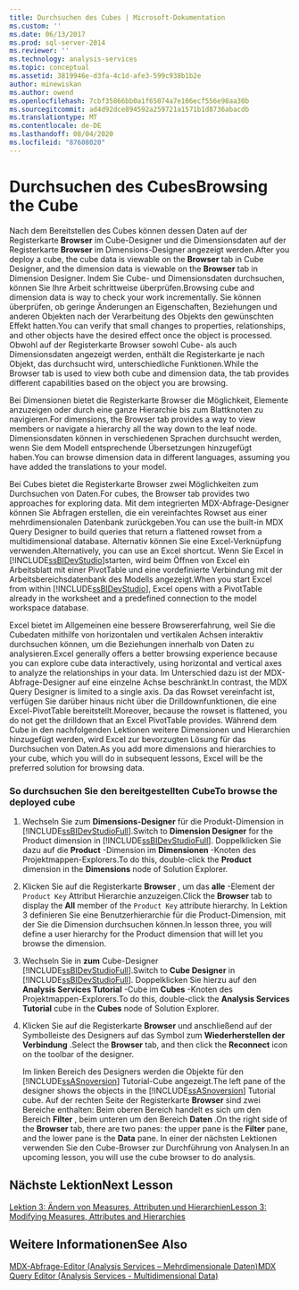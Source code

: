 ```yaml
---
title: Durchsuchen des Cubes | Microsoft-Dokumentation
ms.custom: ''
ms.date: 06/13/2017
ms.prod: sql-server-2014
ms.reviewer: ''
ms.technology: analysis-services
ms.topic: conceptual
ms.assetid: 3819946e-d3fa-4c1d-afe3-599c938b1b2e
author: minewiskan
ms.author: owend
ms.openlocfilehash: 7cbf35866bb0a1f65074a7e106ecf556e98aa30b
ms.sourcegitcommit: ad4d92dce894592a259721a1571b1d8736abacdb
ms.translationtype: MT
ms.contentlocale: de-DE
ms.lasthandoff: 08/04/2020
ms.locfileid: "87608020"
---
```

# <a name="browsing-the-cube"></a><span data-ttu-id="2c3a3-102">Durchsuchen des Cubes</span><span class="sxs-lookup"><span data-stu-id="2c3a3-102">Browsing the Cube</span></span>
  <span data-ttu-id="2c3a3-103">Nach dem Bereitstellen des Cubes können dessen Daten auf der Registerkarte **Browser** im Cube-Designer und die Dimensionsdaten auf der Registerkarte **Browser** im Dimensions-Designer angezeigt werden.</span><span class="sxs-lookup"><span data-stu-id="2c3a3-103">After you deploy a cube, the cube data is viewable on the **Browser** tab in Cube Designer, and the dimension data is viewable on the **Browser** tab in Dimension Designer.</span></span> <span data-ttu-id="2c3a3-104">Indem Sie Cube- und Dimensionsdaten durchsuchen, können Sie Ihre Arbeit schrittweise überprüfen.</span><span class="sxs-lookup"><span data-stu-id="2c3a3-104">Browsing cube and dimension data is way to check your work incrementally.</span></span> <span data-ttu-id="2c3a3-105">Sie können überprüfen, ob geringe Änderungen an Eigenschaften, Beziehungen und anderen Objekten nach der Verarbeitung des Objekts den gewünschten Effekt hatten.</span><span class="sxs-lookup"><span data-stu-id="2c3a3-105">You can verify that small changes to properties, relationships, and other objects have the desired effect once the object is processed.</span></span> <span data-ttu-id="2c3a3-106">Obwohl auf der Registerkarte Browser sowohl Cube- als auch Dimensionsdaten angezeigt werden, enthält die Registerkarte je nach Objekt, das durchsucht wird, unterschiedliche Funktionen.</span><span class="sxs-lookup"><span data-stu-id="2c3a3-106">While the Browser tab is used to view both cube and dimension data, the tab provides different capabilities based on the object you are browsing.</span></span>  
  
 <span data-ttu-id="2c3a3-107">Bei Dimensionen bietet die Registerkarte Browser die Möglichkeit, Elemente anzuzeigen oder durch eine ganze Hierarchie bis zum Blattknoten zu navigieren.</span><span class="sxs-lookup"><span data-stu-id="2c3a3-107">For dimensions, the Browser tab provides a way to view members or navigate a hierarchy all the way down to the leaf node.</span></span> <span data-ttu-id="2c3a3-108">Dimensionsdaten können in verschiedenen Sprachen durchsucht werden, wenn Sie dem Modell entsprechende Übersetzungen hinzugefügt haben.</span><span class="sxs-lookup"><span data-stu-id="2c3a3-108">You can browse dimension data in different languages, assuming you have added the translations to your model.</span></span>  
  
 <span data-ttu-id="2c3a3-109">Bei Cubes bietet die Registerkarte Browser zwei Möglichkeiten zum Durchsuchen von Daten.</span><span class="sxs-lookup"><span data-stu-id="2c3a3-109">For cubes, the Browser tab provides two approaches for exploring data.</span></span> <span data-ttu-id="2c3a3-110">Mit dem integrierten MDX-Abfrage-Designer können Sie Abfragen erstellen, die ein vereinfachtes Rowset aus einer mehrdimensionalen Datenbank zurückgeben.</span><span class="sxs-lookup"><span data-stu-id="2c3a3-110">You can use the built-in MDX Query Designer to build queries that return a flattened rowset from a multidimensional database.</span></span> <span data-ttu-id="2c3a3-111">Alternativ können Sie eine Excel-Verknüpfung verwenden.</span><span class="sxs-lookup"><span data-stu-id="2c3a3-111">Alternatively, you can use an Excel shortcut.</span></span> <span data-ttu-id="2c3a3-112">Wenn Sie Excel in [!INCLUDE[ssBIDevStudio](../includes/ssbidevstudio-md.md)]starten, wird beim Öffnen von Excel ein Arbeitsblatt mit einer PivotTable und eine vordefinierte Verbindung mit der Arbeitsbereichsdatenbank des Modells angezeigt.</span><span class="sxs-lookup"><span data-stu-id="2c3a3-112">When you start Excel from within [!INCLUDE[ssBIDevStudio](../includes/ssbidevstudio-md.md)], Excel opens with a PivotTable already in the worksheet and a predefined connection to the model workspace database.</span></span>  
  
 <span data-ttu-id="2c3a3-113">Excel bietet im Allgemeinen eine bessere Browsererfahrung, weil Sie die Cubedaten mithilfe von horizontalen und vertikalen Achsen interaktiv durchsuchen können, um die Beziehungen innerhalb von Daten zu analysieren.</span><span class="sxs-lookup"><span data-stu-id="2c3a3-113">Excel generally offers a better browsing experience because you can explore cube data interactively, using horizontal and vertical axes to analyze the relationships in your data.</span></span> <span data-ttu-id="2c3a3-114">Im Unterschied dazu ist der MDX-Abfrage-Designer auf eine einzelne Achse beschränkt.</span><span class="sxs-lookup"><span data-stu-id="2c3a3-114">In contrast, the MDX Query Designer is limited to a single axis.</span></span> <span data-ttu-id="2c3a3-115">Da das Rowset vereinfacht ist, verfügen Sie darüber hinaus nicht über die Drilldownfunktionen, die eine Excel-PivotTable bereitstellt.</span><span class="sxs-lookup"><span data-stu-id="2c3a3-115">Moreover, because the rowset is flattened, you do not get the drilldown that an Excel PivotTable provides.</span></span> <span data-ttu-id="2c3a3-116">Während dem Cube in den nachfolgenden Lektionen weitere Dimensionen und Hierarchien hinzugefügt werden, wird Excel zur bevorzugten Lösung für das Durchsuchen von Daten.</span><span class="sxs-lookup"><span data-stu-id="2c3a3-116">As you add more dimensions and hierarchies to your cube, which you will do in subsequent lessons, Excel will be the preferred solution for browsing data.</span></span>  
  
### <a name="to-browse-the-deployed-cube"></a><span data-ttu-id="2c3a3-117">So durchsuchen Sie den bereitgestellten Cube</span><span class="sxs-lookup"><span data-stu-id="2c3a3-117">To browse the deployed cube</span></span>  
  
1.  <span data-ttu-id="2c3a3-118">Wechseln Sie zum **Dimensions-Designer** für die Produkt-Dimension in [!INCLUDE[ssBIDevStudioFull](../includes/ssbidevstudiofull-md.md)].</span><span class="sxs-lookup"><span data-stu-id="2c3a3-118">Switch to **Dimension Designer** for the Product dimension in [!INCLUDE[ssBIDevStudioFull](../includes/ssbidevstudiofull-md.md)].</span></span> <span data-ttu-id="2c3a3-119">Doppelklicken Sie dazu auf die **Product** -Dimension im **Dimensionen** -Knoten des Projektmappen-Explorers.</span><span class="sxs-lookup"><span data-stu-id="2c3a3-119">To do this, double-click the **Product** dimension in the **Dimensions** node of Solution Explorer.</span></span>  
  
2.  <span data-ttu-id="2c3a3-120">Klicken Sie auf die Registerkarte **Browser** , um das **alle** -Element der `Product Key` Attribut Hierarchie anzuzeigen.</span><span class="sxs-lookup"><span data-stu-id="2c3a3-120">Click the **Browser** tab to display the **All** member of the `Product Key` attribute hierarchy.</span></span> <span data-ttu-id="2c3a3-121">In Lektion 3 definieren Sie eine Benutzerhierarchie für die Product-Dimension, mit der Sie die Dimension durchsuchen können.</span><span class="sxs-lookup"><span data-stu-id="2c3a3-121">In lesson three, you will define a user hierarchy for the Product dimension that will let you browse the dimension.</span></span>  
  
3.  <span data-ttu-id="2c3a3-122">Wechseln Sie in **zum** Cube-Designer [!INCLUDE[ssBIDevStudioFull](../includes/ssbidevstudiofull-md.md)].</span><span class="sxs-lookup"><span data-stu-id="2c3a3-122">Switch to **Cube Designer** in [!INCLUDE[ssBIDevStudioFull](../includes/ssbidevstudiofull-md.md)].</span></span> <span data-ttu-id="2c3a3-123">Doppelklicken Sie hierzu auf den **Analysis Services Tutorial** -Cube im **Cubes** -Knoten des Projektmappen-Explorers.</span><span class="sxs-lookup"><span data-stu-id="2c3a3-123">To do this, double-click the **Analysis Services Tutorial** cube in the **Cubes** node of Solution Explorer.</span></span>  
  
4.  <span data-ttu-id="2c3a3-124">Klicken Sie auf die Registerkarte **Browser** und anschließend auf der Symbolleiste des Designers auf das Symbol zum **Wiederherstellen der Verbindung** .</span><span class="sxs-lookup"><span data-stu-id="2c3a3-124">Select the **Browser** tab, and then click the **Reconnect** icon on the toolbar of the designer.</span></span>  
  
     <span data-ttu-id="2c3a3-125">Im linken Bereich des Designers werden die Objekte für den [!INCLUDE[ssASnoversion](../includes/ssasnoversion-md.md)] Tutorial-Cube angezeigt.</span><span class="sxs-lookup"><span data-stu-id="2c3a3-125">The left pane of the designer shows the objects in the [!INCLUDE[ssASnoversion](../includes/ssasnoversion-md.md)] Tutorial cube.</span></span> <span data-ttu-id="2c3a3-126">Auf der rechten Seite der Registerkarte **Browser** sind zwei Bereiche enthalten: Beim oberen Bereich handelt es sich um den Bereich **Filter** , beim unteren um den Bereich **Daten** .</span><span class="sxs-lookup"><span data-stu-id="2c3a3-126">On the right side of the **Browser** tab, there are two panes: the upper pane is the **Filter** pane, and the lower pane is the **Data** pane.</span></span> <span data-ttu-id="2c3a3-127">In einer der nächsten Lektionen verwenden Sie den Cube-Browser zur Durchführung von Analysen.</span><span class="sxs-lookup"><span data-stu-id="2c3a3-127">In an upcoming lesson, you will use the cube browser to do analysis.</span></span>  
  
## <a name="next-lesson"></a><span data-ttu-id="2c3a3-128">Nächste Lektion</span><span class="sxs-lookup"><span data-stu-id="2c3a3-128">Next Lesson</span></span>  
 [<span data-ttu-id="2c3a3-129">Lektion 3: Ändern von Measures, Attributen und Hierarchien</span><span class="sxs-lookup"><span data-stu-id="2c3a3-129">Lesson 3: Modifying Measures, Attributes and Hierarchies</span></span>](lesson-3-modifying-measures-attributes-and-hierarchies.md)  
  
## <a name="see-also"></a><span data-ttu-id="2c3a3-130">Weitere Informationen</span><span class="sxs-lookup"><span data-stu-id="2c3a3-130">See Also</span></span>  
 [<span data-ttu-id="2c3a3-131">MDX-Abfrage-Editor &#40;Analysis Services – Mehrdimensionale Daten&#41;</span><span class="sxs-lookup"><span data-stu-id="2c3a3-131">MDX Query Editor &#40;Analysis Services - Multidimensional Data&#41;</span></span>](mdx-query-editor-analysis-services-multidimensional-data.md)  
  
  

